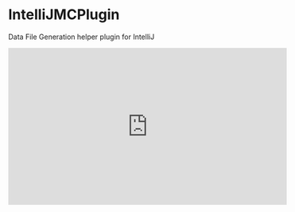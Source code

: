 # IntelliJMCPlugin
Data File Generation helper plugin for IntelliJ



<iframe width="560" height="315" src="https://www.youtube.com/embed/UVzQICgodYg" frameborder="0" allow="accelerometer; autoplay; encrypted-media; gyroscope; picture-in-picture" allowfullscreen></iframe>
